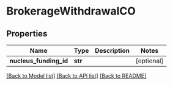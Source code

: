 # BrokerageWithdrawalCO

## Properties
Name | Type | Description | Notes
------------ | ------------- | ------------- | -------------
**nucleus_funding_id** | **str** |  | [optional] 

[[Back to Model list]](../README.md#documentation-for-models) [[Back to API list]](../README.md#documentation-for-api-endpoints) [[Back to README]](../README.md)


